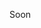 Soon

<!-- # Custom types in ${NAME.LIB}
One of ${NAME.LIB} goals was to allow users to create own type definitions with ease. Of course in order to work properly you have to follow some rules.

## Adding type to ${NAME.LIB}
For starters let's assume that we already have declared our custom type, let's call it `tuple`.

```javascript
const tuple = {
  // validation methods
};

${NAME.TYPES}.add('tuple', tuple);
// from now on it is possible to use
// type: 'tuple' in schema
```

## Defining Type
First of all we want to make sure that the value passed to validator is a tuple (string, number).
So we have to add `${TYPE_METHOD.TYPE}` method to the type object.
Every validation method in type definition should have two parameters.
  - **schemaValue** - *it is a value specified in schema used to compare against value*
  - **data** - *it is a value that is currently validated*


If validation method is marked with `${SYM.TYPE_EXTERNAL}` symbol then the function should have following parameters:


  - **schemaValue** - *it is a value specified in schema used to compare against value*
  - **path** - *it is a schema path, useful when returning more specific error messages*
  - **data** - *it is a value that is currently validated*
If any check fails, the function should return error message as string (basically any truthy value will cause validator to return this value). If check succeeds then do not return from function to not interrupt validation process.
```javascript
const tuple = {
  ${TYPE_METHOD.TYPE} (schemaValue, data) {
    const keys = Object.getOwnPropertyKeys(data);
    const hasOnlyTwoKeys = keys.length === 2 && keys.every((e) => ['0', '1'].includes(e));
    const elemsTypeMatch = hasOnlyTwoKeys && typeof data['0'] === 'string' && typeof data['1'] === 'number';
    if (!(hasOnlyTwoKeys && elemsTypeMatch))
      // #{schemaValue} in below string is not an error, see TOKENS section below
      return `Data expected to be a #{schemaValue} (string, number). Got \${JSON.stringify(data)}.`;
    // no check failed, function does not return and continues its job
  }
};
```
***
#### NOTES
> Schema Parser uses `new Function` constructor to create one function to validate schema, so please make sure you name parameters `schemaValue` and `data` (currently it is hardcoded to use those names).

> If your type validation method uses external code - add `${SYM.TYPE_EXTERNAL}` property to the method object. It should be an array with list of methods that contain external code. See example below.
```javascript
const tuple = {
  ${TYPE_METHOD.TYPE} (schemaValue, data) {
    const keys = Object.keys(data);
    const hasOnlyTwoKeys = keys.length === 2 && keys.every((e) => ['0', '1'].includes(e));
    // isString and isNumber are exteranal functions
    // thus it is impossible to use tuple.type method code during parsing phase
    const elemsTypeMatch = hasOnlyTwoKeys && isString(data['0']) && isNumber(data['1']);
    if (!(hasOnlyTwoKeys && elemsTypeMatch))
      return `Data expected to be a #{schemaValue} (string, number). Got \${JSON.stringify(data)}.`
  },
};
// this property will let parser know that it should not extract type method code,
// instead it will keep the reference to this method and invoke it in validation function
tuple.${TYPE_METHOD.TYPE}[${SYM.TYPE_EXTERNAL}] = true;
```
***
After we defined method we have to add `${SYM.TYPE_VALIDATE}` property. It is required to check if values in schema are correct. In our case we will accept only a `string` values.
> `${TYPE_METHOD.TYPE}` property is the only required property and it requires it's value to be a `string` - this property is used to extract type object (see [Type Wrapper](${WIKI.TYPE_WRAPPER})).

Every method in type definition must have its validation function defined in `type[${SYM.TYPE_VALIDATE}]`.
If the checks are not succesfull this ${NAME.CONSTRUCTOR} will throw an error during compilation.
```javascript
const tuple = {
  ${TYPE_METHOD.TYPE} (schemaValue, data) {
    // checks here
  },
  [${SYM.TYPE_VALIDATE}]: {
    ${TYPE_METHOD.TYPE} (schemaValue) {
      if (typeof value !== 'string')
        throw Error('tuple ["type"] property requires schema value to be a string');
    },
  },
};
```

Example:
```javascript
const { ${NAME.CONSTRUCTOR}, ${NAME.TYPES} } = require(${NAME.REPO});
const tuple = require('path/to/tuple');
// tuple type will extend any type and will gain required method from its prototype
${NAME.TYPES}.set('tuple', tuple, 'any');

const schemas = {
    Tuple: {
        type: 'tuple',
    },
};

const validator = ${NAME.CONSTRUCTOR}(${NAME.TYPES}, schemas);
validator.Tuple({ 0: 'value', 1: 'value' });
// => undefined
validator.Tuple(['value', 'value']);
// => error message
// array has additional `length` property
```

### `TOKENS`

#### `#{<<expression>>}`
There is also special syntax available to squeeze out performance to the limit while returning an error.

> Syntax: `#{<<expression>>}`. For example `#{schemaValue.toString()}` or `#{schemaPath}`.

The expression is evaluaded in newly created funcion (via `new Function`) by returning the evaluated code from between curly braces. Only expressions that pass following RegExp will be replaced `/#{((schemaValue|schemaPath).*?)}/`.

Let's see an example based on 'string' type.
```javascript
const slowErrorString = {
    ${TYPE_METHOD.TYPE} (schemaValue, data) {
        if (typeof data !== 'string')
            return `Data should be \${schemaValue} type. Got ${typeof data}.`;
    }
    ${TYPE_METHOD.REGEX} (schemaValue, data) {
        if (!schemaValue.test(data))
            return `Data expected to pass \${schemaValue.toString()} test.`;
    }
};
```
Note that whenever `data` will not satisfy `schemaValue` regexp the return message will be interpolated. That is `schemaValue` will be stringified. Which will slow down error reporting!
```javascript
const fastErrorString = {
    ${TYPE_METHOD.TYPE} (schemaValue, data) {
        if (typeof data !== 'string')
            return `Data should be #{schemaValue} type. Got ${typeof data}.`;
    }
    ${TYPE_METHOD.REGEX} (schemaValue, data) {
        if (!schemaValue.test(data))
            return `Data expected to pass #{schemaValue.toString()} test.`;
    }
};
```
With `#{<<expression>>}` expression syntax `#{schemaValue.toString()}` will be executed during schema compilation which should speed up error reporting around 10 times.

Let's compare compiled codes for those methods. First method error will be compiled to:
```javascript
    if (!regex.test(data))
        return `Data expected to pass \${regex.toStrig()} test.`;
```
While second one will be compiled to:
```javascript
    if (!regex.test(data))
        return `Data expected to pass /parsed\.regex/g test.`;
```

#### `//{break}`

In ${NAME.LIB} all schema-scoped checks are grouped in one labeled code block.
Let's visualize it.
```javascript
// parsed function structure
function (data) {
    _d_label: {
        {
            if (data === undefined) {
                return '<Error Message>';
            }
        }
        {
            if (typeof data !== 'string') {
                return '<Error Message>';
            }
        }
        // other checks ...
    }
}
```
If you want to break currently executed code block you have to add `//{break}` comment to the types' method.
Here is how `${TYPE_METHOD.REQUIRED}` method of 'any' type looks like.
```javascript
    if (data === undefined && !base) {
        //{break}
    }
```
During compilation process `//{break}` token will be replaced with regular `break <label>` statement.
If passed value will be undefined then code execution in labeled block will be stopped.
```javascript
// parsed function structure with break statement
function (data) {
    label_data: {
        { // required check
            if (data === undefined && !base) {
                break label_data;
            }
        }
        { // some custom function that breaks on fail
            if (data !== 'ON')
                break label_data;
        }
    }
}
```

> If type method has [`${SYM.TYPE_EXTERNAL}`] property it will not be able to break the labeled code block. -->
